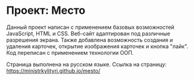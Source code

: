 # Проект: Место

Данный проект написан с применением базовых возможностей JavaScript, HTML и CSS. Веб-сайт адаптирован под различные разрешения экрана. Также добавлена возможность создания и удаления карточек, открытие изображения карточек и кнопка "лайк". Код переписан с применением технологии ООП.

Страница выполнена на русском языке.
Ссылка на страницу: https://ministrkylityri.github.io/mesto/
